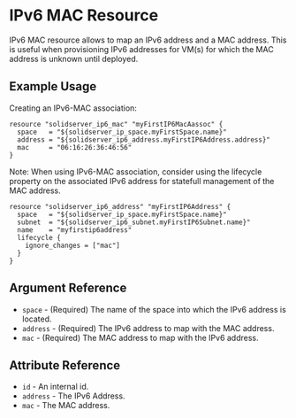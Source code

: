 # IPv6 MAC Resource

IPv6 MAC resource allows to map an IPv6 address and a MAC address. This is useful when provisioning IPv6 addresses for VM(s) for which the MAC address is unknown until deployed.

## Example Usage

Creating an IPv6-MAC association:
```
resource "solidserver_ip6_mac" "myFirstIP6MacAassoc" {
  space   = "${solidserver_ip_space.myFirstSpace.name}"
  address = "${solidserver_ip6_address.myFirstIP6Address.address}"
  mac     = "06:16:26:36:46:56"
}
```

Note: When using IPv6-MAC association, consider using the lifecycle property on the associated IPv6 address for statefull management of the MAC address.
```
resource "solidserver_ip6_address" "myFirstIP6Address" {
  space   = "${solidserver_ip_space.myFirstSpace.name}"
  subnet  = "${solidserver_ip6_subnet.myFirstIP6Subnet.name}"
  name    = "myfirstip6address"
  lifecycle {
    ignore_changes = ["mac"]
  }
}
```

## Argument Reference

* `space` - (Required) The name of the space into which the IPv6 address is located.
* `address` - (Required) The IPv6 address to map with the MAC address.
* `mac` - (Required) The MAC address to map with the IPv6 address.

## Attribute Reference

* `id` - An internal id.
* `address` - The IPv6 Address.
* `mac` - The MAC address.